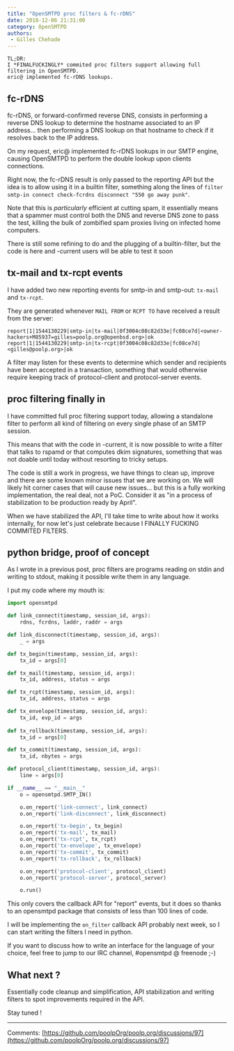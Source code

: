 ```yaml
---
title: "OpenSMTPD proc filters & fc-rDNS"
date: 2018-12-06 21:31:00
category: OpenSMTPD
authors:
 - Gilles Chehade
---
```


    TL;DR:
    I *FINALFUCKINGLY* commited proc filters support allowing full filtering in OpenSMTPD.
    eric@ implemented fc-rDNS lookups.

fc-rDNS
--
fc-rDNS,
or forward-confirmed reverse DNS,
consists in performing a reverse DNS lookup to determine the hostname associated to an IP address...
then performing a DNS lookup on that hostname to check if it resolves back to the IP address.

On my request,
eric@ implemented fc-rDNS lookups in our SMTP engine,
causing OpenSMTPD to perform the double lookup upon clients connections.

Right now,
the fc-rDNS result is only passed to the reporting API but the idea is to allow using it in a builtin filter,
something along the lines of `filter smtp-in connect check-fcrdns disconnect "550 go away punk"`.

Note that this is _particularly_ efficient at cutting spam,
it essentially means that a spammer must control both the DNS and reverse DNS zone to pass the test,
killing the bulk of zombified spam proxies living on infected home computers.

There is still some refining to do and the plugging of a builtin-filter,
but the code is here and -current users will be able to test it soon


tx-mail and tx-rcpt events
--
I have added two new reporting events for smtp-in and smtp-out: `tx-mail` and `tx-rcpt`.

They are generated whenever `MAIL FROM` or `RCPT TO` have received a result from the server:

```
report|1|1544130229|smtp-in|tx-mail|0f3004c08c82d33e|fc08ce7d|<owner-hackers+M85937=gilles=poolp.org@openbsd.org>|ok
report|1|1544130229|smtp-in|tx-rcpt|0f3004c08c82d33e|fc08ce7d|<gilles@poolp.org>|ok
```

A filter may listen for these events to determine which sender and recipients have been accepted in a transaction,
something that would otherwise require keeping track of protocol-client and protocol-server events.


proc filtering finally in
--
I have committed full proc filtering support today,
allowing a standalone filter to perform all kind of filtering on every single phase of an SMTP session.

This means that with the code in -current,
it is now possible to write a filter that talks to rspamd or that computes dkim signatures,
something that was not doable until today without resorting to tricky setups.

The code is still a work in progress,
we have things to clean up, improve and there are some known minor issues that we are working on.
We will likely hit corner cases that will cause new issues...
but this is a fully working implementation, the real deal, not a PoC.
Consider it as "in a process of stabilization to be production ready by April".

When we have stabilized the API,
I'll take time to write about how it works internally,
for now let's just celebrate because I FINALLY FUCKING COMMITED FILTERS.


python bridge, proof of concept
--
As I wrote in a previous post,
proc filters are programs reading on stdin and writing to stdout,
making it possible write them in any language.

I put my code where my mouth is:

```python
import opensmtpd

def link_connect(timestamp, session_id, args):
    rdns, fcrdns, laddr, raddr = args

def link_disconnect(timestamp, session_id, args):
    _ = args

def tx_begin(timestamp, session_id, args):
    tx_id = args[0]

def tx_mail(timestamp, session_id, args):
    tx_id, address, status = args

def tx_rcpt(timestamp, session_id, args):
    tx_id, address, status = args

def tx_envelope(timestamp, session_id, args):
    tx_id, evp_id = args
    
def tx_rollback(timestamp, session_id, args):
    tx_id = args[0]

def tx_commit(timestamp, session_id, args):
    tx_id, nbytes = args

def protocol_client(timestamp, session_id, args):
    line = args[0]

if __name__ == "__main__"
    o = opensmtpd.SMTP_IN()

    o.on_report('link-connect', link_connect)
    o.on_report('link-disconnect', link_disconnect)

    o.on_report('tx-begin', tx_begin)
    o.on_report('tx-mail', tx_mail)
    o.on_report('tx-rcpt', tx_rcpt)
    o.on_report('tx-envelope', tx_envelope)
    o.on_report('tx-commit', tx_commit)
    o.on_report('tx-rollback', tx_rollback)

    o.on_report('protocol-client', protocol_client)
    o.on_report('protocol-server', protocol_server)

    o.run()
```

This only covers the callback API for "report" events,
but it does so thanks to an opensmtpd package that consists of less than 100 lines of code.

I will be implementing the `on_filter` callback API probably next week,
so I can start writing the filters I need in python.

If you want to discuss how to write an interface for the language of your choice,
feel free to jump to our IRC channel, #opensmtpd @ freenode ;-)



What next ?
--
Essentially code cleanup and simplification,
API stabilization and writing filters to spot improvements required in the API.

Stay tuned !

--- 
Comments: [https://github.com/poolpOrg/poolp.org/discussions/97](https://github.com/poolpOrg/poolp.org/discussions/97)
